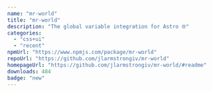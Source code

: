 ```yaml
---
name: "mr-world"
title: "mr-world"
description: "The global variable integration for Astro 🌐"
categories:
  - "css+ui"
  - "recent"
npmUrl: "https://www.npmjs.com/package/mr-world"
repoUrl: "https://github.com/jlarmstrongiv/mr-world"
homepageUrl: "https://github.com/jlarmstrongiv/mr-world/#readme"
downloads: 484
badge: "new"
---
```

